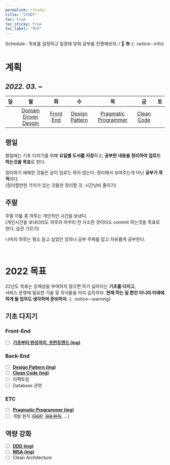 ```yaml
---
permalink: /study/ 
title: "STUDY"
toc: true
toc_sticky: true
toc_label: "목차"
---
```


 Schedule : 목표를 설정하고 일정에 맞춰 공부를 진행해보자..! 📆 📚
{: .notice--info}

# 계획

## _2022. 03. ~_

[//]: # (![image]&#40;https://user-images.githubusercontent.com/53864640/158804781-0274e9b1-c5de-4bdc-be91-f2265e89bb41.png&#41;{: .align-center})

|  일  |                    월                     |                  화                  |                       수                       |                               목                               |                   금                   |  토  |
|:---:|:----------------------------------------:|:-----------------------------------:|:---------------------------------------------:|:-------------------------------------------------------------:|:-------------------------------------:|:---:|
|     | [Domain Driven Desgin](/categories/#ddd) | [Front End](/categories/#front-end) | [Design Pattern](/categories/#design-pattern) | [Pragmatic Programmer](/categories/#the-pragmatic-programmer) | [Clean Code](/categories/#clean-code) |     |

## 평일
평일에는 기초 다지기를 위해 **요일별 도서를 지정**하고, **공부한 내용을 정리하여 업로드 하는것을 목표**로 한다. <br>

정리하기 애매한 것들은 굳이 업로드 하지 않는다. 정리해서 보여주는게 아닌 **공부가 목적**이다.<br>
(정리할만한 가치가 있는 것들만 정리할 것. 시간낭비 줄이기)

## 주말
주말 이틀 중 하루는 개인적인 시간을 보낸다.<br>
(개인시간을 보내더라도 하루의 마무리 전 사소한 것이라도 commit 하는것을 목표로 한다. 습관 기르기)

나머지 하루는 평소 듣고 싶었던 강의나 공부 주제를 잡고 자유롭게 공부한다.

<br>

# 2022 목표
22년도 목표는 강제성을 부여하지 않으면 하기 싫어지는 **기초를 다지고**,<br>
서비스 운영에 필요한 기술 및 지식들을 미리 습득하자. **현재 하는 일 뿐만 아니라 미래에 하게 될 업무도 생각하며 준비하자.** 
{: .notice--warning}

## 기초 다지기

### Front-End

- [ ] [**기초부터 완성까지, 프런트엔드 (ing)**](/tags/#기초부터-완성까지-프런트엔드)

### Back-End

- [ ] [**Design Pattern (ing)**](/categories/#design-pattern)
- [ ] [**Clean Code (ing)**](/categories/#clean-code)
- [ ] 리팩토링
- [ ] Database 관련

### ETC
- [ ] [**Pragmatic Programmer (ing)**](/categories/#the-pragmatic-programmer)
- [ ] 개발 원칙 ([~~OOP~~](https://github.com/TonyJev93/Study/blob/main/ETC/OOP/SOLID.md), [~~3대 원칙~~](/software%20engineering/software-engineering-dev-3-rules/), ...)

## 역량 강화

- [ ] [**DDD (ing)**](/categories/#ddd)
- [ ] [**MSA (ing)**](https://github.com/TonyJev93/eureka-sample)
- [ ] Clean Architecture
